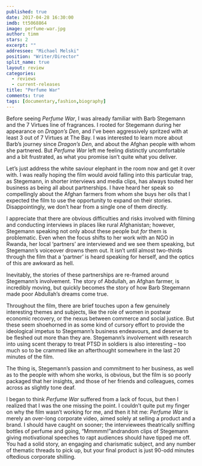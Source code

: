 ```yaml
---
published: true
date: 2017-04-28 16:30:00
imdb: tt5068864
image: perfume-war.jpg
author: timm
stars: 2
excerpt: ""
addressee: "Michael Melski"
position: "Writer/Director"
split_name: true
layout: review
categories: 
  - reviews
  - current-releases
title: "Perfume War"
comments: true
tags: [documentary,fashion,biography]
---
```

Before seeing _Perfume War_, I was already familiar with Barb Stegemann and the 7 Virtues line of fragrances. I rooted for Stegemann during her appearance on _Dragon’s Den_, and I’ve been aggressively spritzed with at least 3 out of 7 Virtues at The Bay. I was interested to learn more about Barb’s journey since _Dragon’s Den_, and about the Afghan people with whom she partnered. But _Perfume War_ left me feeling distinctly uncomfortable and a bit frustrated, as what you promise isn’t quite what you deliver. 

Let’s just address the white saviour elephant in the room now and get it over with. I was really hoping the film would avoid falling into this particular trap, as Stegemann, in shorter interviews and media clips, has always touted her business as being all about partnerships. I have heard her speak so compellingly about the Afghan farmers from whom she buys her oils that I expected the film to use the opportunity to expand on their stories. Disappointingly, we don’t hear from a single one of them directly.

I appreciate that there are obvious difficulties and risks involved with filming and conducting interviews in places like rural Afghanistan; however, Stegemann speaking not only about these people but _for_ them is problematic. Even when the focus shifts to her work with an NGO in Rwanda, her local ‘partners’ are interviewed and we see them speaking, but Stegemann’s voiceover drowns them out. It isn’t until almost two-thirds through the film that a ‘partner’ is heard speaking for herself, and the optics of this are awkward as hell. 

Inevitably, the stories of these partnerships are re-framed around Stegemann’s involvement. The story of Abdullah, an Afghan farmer, is incredibly moving, but quickly becomes the story of how Barb Stegemann made poor Abdullah’s dreams come true.

Throughout the film, there are brief touches upon a few genuinely interesting themes and subjects, like the role of women in postwar economic recovery, or the nexus between commerce and social justice. But these seem shoehorned in as some kind of cursory effort to provide the ideological impetus to Stegemann’s business endeavours, and deserve to be fleshed out more than they are. Stegemann’s involvement with research into using scent therapy to treat PTSD in soldiers is also interesting – too much so to be crammed like an afterthought somewhere in the last 20 minutes of the film. 

The thing is, Stegemann’s passion and commitment to her business, as well as to the people with whom she works, is obvious, but the film is so poorly packaged that her insights, and those of her friends and colleagues, comes across as slightly tone deaf. 

I began to think _Perfume War_ suffered from a lack of focus, but then I realized that I was the one missing the point. I couldn’t quite put my finger on why the film wasn’t working for me, and then it hit me: _Perfume War_ is merely an over-long corporate video, aimed solely at selling a product and a brand. I should have caught on sooner; the interviewees theatrically sniffing bottles of perfume and going, “Mmmmm!”andrandom clips of Stegemann giving motivational speeches to rapt audiences should have tipped me off. You had a solid story, an engaging and charismatic subject, and any number of thematic threads to pick up, but your final product is just 90-odd minutes oftedious corporate shilling.